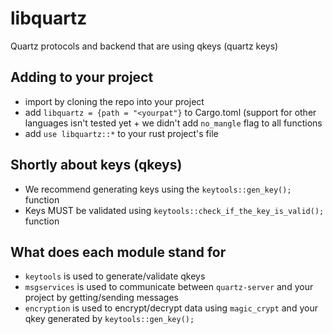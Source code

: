 # libquartz
Quartz protocols and backend that are using qkeys (quartz keys)


## Adding to your project
* import by cloning the repo into your project
* add ```libquartz = {path = "<yourpat"}``` to Cargo.toml (support for other languages isn't tested yet + we didn't add ```no_mangle``` flag to all functions
* add ```use libquartz::*``` to your rust project's file


## Shortly about keys (qkeys)
* We recommend generating keys using the ```keytools::gen_key();``` function
* Keys MUST be validated using ```keytools::check_if_the_key_is_valid();``` function

## What does each module stand for
* ```keytools``` is used to generate/validate qkeys
* ```msgservices``` is used to communicate between ```quartz-server``` and your project by getting/sending messages
* ```encryption``` is used to encrypt/decrypt data using ```magic_crypt``` and your qkey generated by ```keytools::gen_key();```
